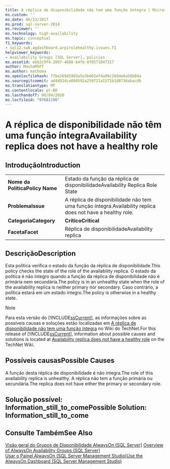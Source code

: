 ```yaml
---
title: A réplica de disponibilidade não tem uma função íntegra | Microsoft Docs
ms.custom: ''
ms.date: 06/13/2017
ms.prod: sql-server-2014
ms.reviewer: ''
ms.technology: high-availability
ms.topic: conceptual
f1_keywords:
- sql12.swb.agdashboard.arp1rolehealthy.issues.f1
helpviewer_keywords:
- Availability Groups [SQL Server], policies
ms.assetid: ebb2c9f4-2097-4688-b4fb-8f0571047317
author: MashaMSFT
ms.author: mathoma
ms.openlocfilehash: f7be26945903a5e3b602ef4a99c269de6a58b04a
ms.sourcegitcommit: ad4d92dce894592a259721a1571b1d8736abacdb
ms.translationtype: MT
ms.contentlocale: pt-BR
ms.lasthandoff: 08/04/2020
ms.locfileid: "87681196"
---
```

# <a name="availability-replica-does-not-have-a-healthy-role"></a><span data-ttu-id="7338a-102">A réplica de disponibilidade não têm uma função íntegra</span><span class="sxs-lookup"><span data-stu-id="7338a-102">Availability replica does not have a healthy role</span></span>
    
## <a name="introduction"></a><span data-ttu-id="7338a-103">Introdução</span><span class="sxs-lookup"><span data-stu-id="7338a-103">Introduction</span></span>  
  
|||  
|-|-|  
|<span data-ttu-id="7338a-104">**Nome da Política**</span><span class="sxs-lookup"><span data-stu-id="7338a-104">**Policy Name**</span></span>|<span data-ttu-id="7338a-105">Estado da função da réplica de disponibilidade</span><span class="sxs-lookup"><span data-stu-id="7338a-105">Availability Replica Role State</span></span>|  
|<span data-ttu-id="7338a-106">**Problema**</span><span class="sxs-lookup"><span data-stu-id="7338a-106">**Issue**</span></span>|<span data-ttu-id="7338a-107">A réplica de disponibilidade não tem uma função íntegra.</span><span class="sxs-lookup"><span data-stu-id="7338a-107">Availability replica does not have a healthy role.</span></span>|  
|<span data-ttu-id="7338a-108">**Categoria**</span><span class="sxs-lookup"><span data-stu-id="7338a-108">**Category**</span></span>|<span data-ttu-id="7338a-109">**Crítico**</span><span class="sxs-lookup"><span data-stu-id="7338a-109">**Critical**</span></span>|  
|<span data-ttu-id="7338a-110">**Faceta**</span><span class="sxs-lookup"><span data-stu-id="7338a-110">**Facet**</span></span>|<span data-ttu-id="7338a-111">Réplica de disponibilidade</span><span class="sxs-lookup"><span data-stu-id="7338a-111">Availability replica</span></span>|  
  
## <a name="description"></a><span data-ttu-id="7338a-112">Descrição</span><span class="sxs-lookup"><span data-stu-id="7338a-112">Description</span></span>  
 <span data-ttu-id="7338a-113">Esta política verifica o estado da função da réplica de disponibilidade.</span><span class="sxs-lookup"><span data-stu-id="7338a-113">This policy checks the state of the role of the availability replica.</span></span> <span data-ttu-id="7338a-114">O estado da política é não íntegro quando a função da réplica de disponibilidade não é primária nem secundária.</span><span class="sxs-lookup"><span data-stu-id="7338a-114">The policy is in an unhealthy state when the role of the availability replica is neither primary nor secondary.</span></span> <span data-ttu-id="7338a-115">Caso contrário, a política estará em um estado íntegro.</span><span class="sxs-lookup"><span data-stu-id="7338a-115">The policy is otherwise in a healthy state.</span></span>  
  
> [!NOTE]  
>  <span data-ttu-id="7338a-116">Para esta versão do [!INCLUDE[ssCurrent](../../../includes/sscurrent-md.md)], as informações sobre as possíveis causas e soluções estão localizadas em [A réplica de disponibilidade não tem uma função íntegra](https://go.microsoft.com/fwlink/p/?LinkId=220856) no Wiki do TechNet.</span><span class="sxs-lookup"><span data-stu-id="7338a-116">For this release of [!INCLUDE[ssCurrent](../../../includes/sscurrent-md.md)], information about possible causes and solutions is located at [Availability replica does not have a healthy role](https://go.microsoft.com/fwlink/p/?LinkId=220856) on the TechNet Wiki.</span></span>  
  
## <a name="possible-causes"></a><span data-ttu-id="7338a-117">Possíveis causas</span><span class="sxs-lookup"><span data-stu-id="7338a-117">Possible Causes</span></span>  
 <span data-ttu-id="7338a-118">A função desta réplica de disponibilidade é não íntegra.</span><span class="sxs-lookup"><span data-stu-id="7338a-118">The role of this availability replica is unhealthy.</span></span> <span data-ttu-id="7338a-119">A réplica não tem a função primária ou secundária.</span><span class="sxs-lookup"><span data-stu-id="7338a-119">The replica does not have either the primary or secondary role.</span></span>  
  
## <a name="possible-solution-information_still_to_come"></a><span data-ttu-id="7338a-120">Solução possível: Information_still_to_come</span><span class="sxs-lookup"><span data-stu-id="7338a-120">Possible Solution: Information_still_to_come</span></span>  
  
## <a name="see-also"></a><span data-ttu-id="7338a-121">Consulte Também</span><span class="sxs-lookup"><span data-stu-id="7338a-121">See Also</span></span>  
 <span data-ttu-id="7338a-122">[Visão geral do Grupos de Disponibilidade AlwaysOn &#40;SQL Server&#41;](overview-of-always-on-availability-groups-sql-server.md) </span><span class="sxs-lookup"><span data-stu-id="7338a-122">[Overview of AlwaysOn Availability Groups &#40;SQL Server&#41;](overview-of-always-on-availability-groups-sql-server.md) </span></span>  
 [<span data-ttu-id="7338a-123">Usar o Painel AlwaysOn &#40;SQL Server Management Studio&#41;</span><span class="sxs-lookup"><span data-stu-id="7338a-123">Use the AlwaysOn Dashboard &#40;SQL Server Management Studio&#41;</span></span>](use-the-always-on-dashboard-sql-server-management-studio.md)  
  
  
